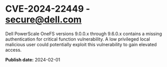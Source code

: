 # CVE-2024-22449 - secure@dell.com


Dell PowerScale OneFS versions 9.0.0.x through 9.6.0.x contains a missing authentication for critical function vulnerability. A low privileged local malicious user could potentially exploit this vulnerability to gain elevated access.



**Publish date:** 2024-02-01
